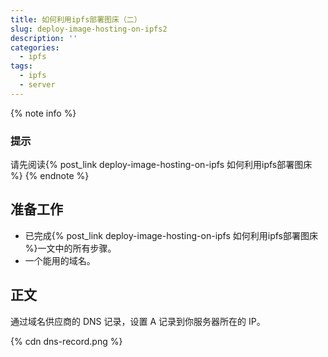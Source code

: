 ```yaml
---
title: 如何利用ipfs部署图床（二）
slug: deploy-image-hosting-on-ipfs2
description: ''
categories:
  - ipfs
tags:
  - ipfs
  - server
---
```


{% note info %}

### 提示

请先阅读{% post_link deploy-image-hosting-on-ipfs 如何利用ipfs部署图床 %}
{% endnote %}

## 准备工作

- 已完成{% post_link deploy-image-hosting-on-ipfs 如何利用ipfs部署图床 %}一文中的所有步骤。
- 一个能用的域名。

## 正文

通过域名供应商的 DNS 记录，设置 A 记录到你服务器所在的 IP。

{% cdn dns-record.png %}
